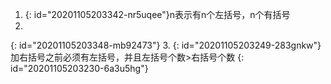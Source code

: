 1. {: id="20201105203342-nr5uqee"}n表示有n个左括号，n个有括号
2.
{: id="20201105203348-mb92473"}
3. {: id="20201105203249-283gnkw"}加右括号之前必须有左括号，并且左括号个数>右括号个数
{: id="20201105203230-6a3u5hg"}
